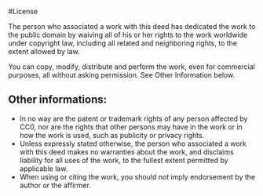#License

The person who associated a work with this deed has dedicated the work to the public 
domain by waiving all of his or her rights to the work worldwide under copyright 
law, including all related and neighboring rights, to the extent allowed by law.

You can copy, modify, distribute and perform the work, even for commercial purposes, 
all without asking permission. See Other Information below.

## Other informations:
* In no way are the patent or trademark rights of any person affected by CC0, nor 
are 
the rights that other persons may have in the work or in how the work is used, such 
as publicity or privacy rights.
* Unless expressly stated otherwise, the person who associated a work with this deed 
makes no warranties about the work, and disclaims liability for all uses of the 
work, to the fullest extent permitted by applicable law.
* When using or citing the work, you should not imply endorsement by the author or 
the 
affirmer.
